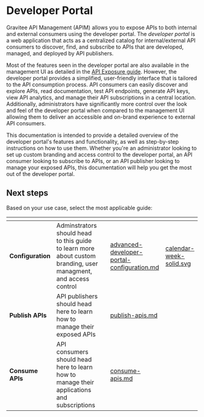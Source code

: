 # Developer Portal

Gravitee API Management (APIM) allows you to expose APIs to both internal and external consumers using the developer portal. The _developer portal_ is a web application that acts as a centralized catalog for internal/external API consumers to discover, find, and subscribe to APIs that are developed, managed, and deployed by API publishers.&#x20;

Most of the features seen in the developer portal are also available in the management UI as detailed in the [API Exposure guide](../api-exposure-plans-applications-and-subscriptions/). However, the developer portal provides a simplified, user-friendly interface that is tailored to the API consumption process. API consumers can easily discover and explore APIs, read documentation, test API endpoints, generate API keys, view API analytics, and manage their API subscriptions in a central location. Additionally, administrators have significantly more control over the look and feel of the developer portal when compared to the management UI allowing them to deliver an accessible and on-brand experience to external API consumers.&#x20;

This documentation is intended to provide a detailed overview of the developer portal's features and functionality, as well as step-by-step instructions on how to use them. Whether you're an administrator looking to set up custom branding and access control to the developer portal, an API consumer looking to subscribe to APIs, or an API publisher looking to manage your exposed APIs, this documentation will help you get the most out of the developer portal.

## Next steps

Based on your use case, select the most applicable guide:

<table data-view="cards"><thead><tr><th></th><th></th><th></th><th data-hidden data-card-target data-type="content-ref"></th><th data-hidden data-card-cover data-type="files"></th></tr></thead><tbody><tr><td><strong>Configuration</strong></td><td>Adminstrators should head to this guide to learn more about custom branding, user managment, and access control</td><td></td><td><a href="advanced-developer-portal-configuration.md">advanced-developer-portal-configuration.md</a></td><td><a href="../../.gitbook/assets/calendar-week-solid.svg">calendar-week-solid.svg</a></td></tr><tr><td><strong>Publish APIs</strong></td><td>API publishers should head here to learn how to manage their exposed APIs</td><td></td><td><a href="publish-apis.md">publish-apis.md</a></td><td></td></tr><tr><td><strong>Consume APIs</strong></td><td>API consumers should head here to learn how to manage their applications and subscriptions</td><td></td><td><a href="consume-apis.md">consume-apis.md</a></td><td></td></tr></tbody></table>



